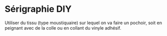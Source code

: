 # Sérigraphie DIY

Utiliser du tissu (type moustiquaire) sur lequel on va faire un pochoir, soit en peignant avec de la colle ou en collant du vinyle adhésif.
